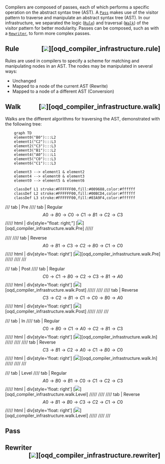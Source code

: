 Compilers are composed of passes, each of which performs a specific operation on the abstract syntax tree (AST). A [`Pass`](#pass) makes use of the visitor pattern to traverse and manipulate an abstract syntax tree (AST). In our infrastructure, we separated the logic ([`Rule`](#rule)) and traversal ([`Walk`](#walk)) of the visitor pattern for better modularity. Passes can be composed, such as with a [`Rewriter`](#rewriter), to form more complex passes.

## Rule <div style="float: right;"> [![](https://img.shields.io/badge/Implementation-69F0AE)][oqd_compiler_infrastructure.rule] </div>

Rules are used in compilers to specify a scheme for matching and manipulating nodes in an AST. The nodes may be manipulated in several ways:

- Unchanged
- Mapped to a node of the current AST (Rewrite)
- Mapped to a node of a different AST (Conversion)

## Walk <div style="float: right;"> [![](https://img.shields.io/badge/Implementation-69F0AE)][oqd_compiler_infrastructure.walk] </div>

Walks are the different algorithms for traversing the AST, demonstrated with the following tree:

```mermaid
    graph TD
    element0("B0"):::L2
    element1("C2"):::L3
    element2("C3"):::L3
    element3("B1"):::L2
    element4("A0"):::L1
    element5("C0"):::L3
	element6("C1"):::L3

    element3 --> element1 & element2
    element4 --> element0 & element3
    element0 --> element5 & element6

    classDef L1 stroke:#FFFFFF00,fill:#009688,color:#ffffff
    classDef L2 stroke:#FFFFFF00,fill:#00BCD4,color:#ffffff
    classDef L3 stroke:#FFFFFF00,fill:#03A9F4,color:#ffffff

```

/// tab | Pre
//// tab | Regular
$$ A0\rightarrow B0 \rightarrow C0 \rightarrow C1 \rightarrow B1 \rightarrow C2 \rightarrow C3 $$
///// html | div[style="float: right;"]
[![](https://img.shields.io/badge/Implementation-69F0AE)][oqd_compiler_infrastructure.walk.Pre]
/////

////
//// tab | Reverse
$$ A0\rightarrow B1 \rightarrow C3 \rightarrow C2 \rightarrow B0 \rightarrow C1 \rightarrow C0 $$
///// html | div[style='float: right']
[![](https://img.shields.io/badge/Implementation-69F0AE)][oqd_compiler_infrastructure.walk.Pre]
/////
////
///

/// tab | Post
//// tab | Regular
$$ C0\rightarrow C1 \rightarrow B0 \rightarrow C2 \rightarrow C3 \rightarrow B1 \rightarrow A0 $$
///// html | div[style='float: right']
[![](https://img.shields.io/badge/Implementation-69F0AE)][oqd_compiler_infrastructure.walk.Post]
/////
////
//// tab | Reverse
$$ C3\rightarrow C2 \rightarrow B1 \rightarrow C1 \rightarrow C0 \rightarrow B0 \rightarrow A0 $$
///// html | div[style='float: right']
[![](https://img.shields.io/badge/Implementation-69F0AE)][oqd_compiler_infrastructure.walk.Post]
/////
////
///

/// tab | In
//// tab | Regular
$$ C0\rightarrow B0 \rightarrow C1 \rightarrow A0 \rightarrow C2 \rightarrow B1 \rightarrow C3 $$
///// html | div[style='float: right']
[![](https://img.shields.io/badge/Implementation-69F0AE)][oqd_compiler_infrastructure.walk.In]
/////
////
//// tab | Reverse
$$ C3\rightarrow B1 \rightarrow C2 \rightarrow A0 \rightarrow C1 \rightarrow B0 \rightarrow C0 $$
///// html | div[style='float: right']
[![](https://img.shields.io/badge/Implementation-69F0AE)][oqd_compiler_infrastructure.walk.In]
/////
////
///

/// tab | Level
//// tab | Regular
$$ A0\rightarrow B0 \rightarrow B1 \rightarrow C0 \rightarrow C1 \rightarrow C2 \rightarrow C3 $$
///// html | div[style='float: right']
[![](https://img.shields.io/badge/Implementation-69F0AE)][oqd_compiler_infrastructure.walk.Level]
/////
////
//// tab | Reverse
$$ A0\rightarrow B1 \rightarrow B0 \rightarrow C3 \rightarrow C2 \rightarrow C1 \rightarrow C0 $$
///// html | div[style='float: right']
[![](https://img.shields.io/badge/Implementation-69F0AE)][oqd_compiler_infrastructure.walk.Level]
/////
////
///

## Pass

## Rewriter <div style="float: right;"> [![](https://img.shields.io/badge/Implementation-69F0AE)][oqd_compiler_infrastructure.rewriter] </div>
